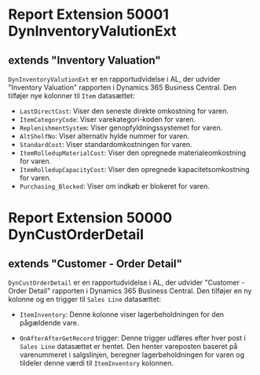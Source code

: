 # Report Extension 50001 DynInventoryValutionExt

## extends "Inventory Valuation"

`DynInventoryValutionExt` er en rapportudvidelse i AL, der udvider "Inventory Valuation" rapporten i Dynamics 365 Business Central. Den tilføjer nye kolonner til `Item` datasættet:

- `LastDirectCost`: Viser den seneste direkte omkostning for varen.
- `ItemCategoryCode`: Viser varekategori-koden for varen.
- `ReplenishmentSystem`: Viser genopfyldningssystemet for varen.
- `AltShelfNo`: Viser alternativ hylde nummer for varen.
- `StandardCost`: Viser standardomkostningen for varen.
- `ItemRolledupMaterialCost`: Viser den opregnede materialeomkostning for varen.
- `ItemRolledupCapacityCost`: Viser den opregnede kapacitetsomkostning for varen.
- `Purchasing_Blocked`: Viser om indkøb er blokeret for varen.


# Report Extension 50000 DynCustOrderDetail

## extends "Customer - Order Detail"

`DynCustOrderDetail` er en rapportudvidelse i AL, der udvider "Customer - Order Detail" rapporten i Dynamics 365 Business Central. Den tilføjer en ny kolonne og en trigger til `Sales Line` datasættet:

- `ItemInventory`: Denne kolonne viser lagerbeholdningen for den pågældende vare.

- `OnAfterAfterGetRecord` trigger: Denne trigger udføres efter hver post i `Sales Line` datasættet er hentet. Den henter vareposten baseret på varenummeret i salgslinjen, beregner lagerbeholdningen for varen og tildeler denne værdi til `ItemInventory` kolonnen.